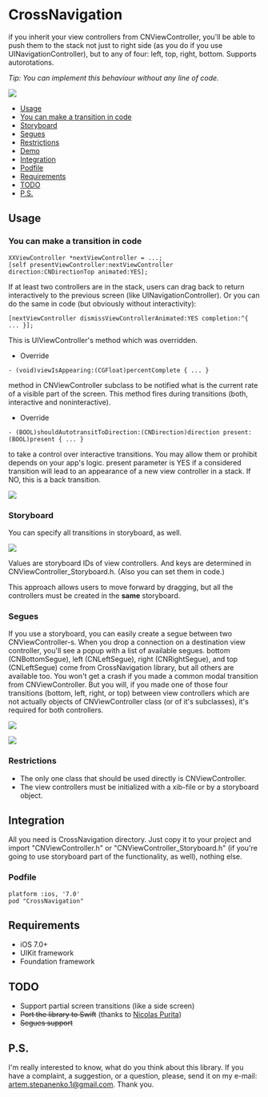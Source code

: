 # CrossNavigation

if you inherit your view controllers from CNViewController, you'll be able to push them to the stack not just to right side (as you do if you use UINavigationController), but to any of four: left, top, right, bottom. Supports autorotations.

<em>Tip: You can implement this behaviour without any line of code.</em>

![](https://github.com/artemstepanenko/CrossNavigation/blob/master/README%20Graphics/demo_storyboard.gif)

- [Usage](#usage)
 - [You can make a transition in code](#you-can-make-a-transition-in-code)
 - [Storyboard](#storyboard)
 - [Segues](#segues)
 - [Restrictions](#restrictions)
- [Demo](#demo)
- [Integration](#integration)
 - [Podfile](#podfile)
- [Requirements](#requirements)
- [TODO](#todo)
- [P.S.](#ps)

## Usage

### You can make a transition in code

``` objc
XXViewController *nextViewController = ...;
[self presentViewController:nextViewController direction:CNDirectionTop animated:YES];
```

If at least two controllers are in the stack, users can drag back to return interactively to the previous screen (like UINavigationController). Or you can do the same in code (but obviously without interactivity):

``` objc
[nextViewController dismissViewControllerAnimated:YES completion:^{ ... }];
```

This is UIViewController's method which was overridden.

- Override

``` objc
- (void)viewIsAppearing:(CGFloat)percentComplete { ... }
```

method in CNViewController subclass to be notified what is the current rate of a visible part of the screen. This method fires during transitions (both, interactive and noninteractive).

- Override

``` objc
- (BOOL)shouldAutotransitToDirection:(CNDirection)direction present:(BOOL)present { ... }
```

to take a control over interactive transitions. You may allow them or prohibit depends on your app's logic.
present parameter is YES if a considered transition will lead to an appearance of a new view controller in a stack. If NO, this is a back transition.

![](https://github.com/artemstepanenko/CrossNavigation/blob/master/README%20Graphics/demo_present.gif)

### Storyboard

You can specify all transitions in storyboard, as well.

![](https://github.com/artemstepanenko/CrossNavigation/blob/master/README%20Graphics/demo_storyboard_inspector.png)

Values are storyboard IDs of view controllers. And keys are determined in CNViewController_Storyboard.h. (Also you can set them in code.)

This approach allows users to move forward by dragging, but all the controllers must be created in the **same** storyboard.

### Segues

If you use a storyboard, you can easily create a segue between two CNViewController-s. When you drop a connection on a destination view controller, you'll see a popup with a list of available segues. bottom (CNBottomSegue), left (CNLeftSegue), right (CNRightSegue), and top (CNLeftSegue) come from CrossNavigation library, but all others are available too. You won't get a crash if you made a common modal transition from CNViewController. But you will, if you made one of those four transitions (bottom, left, right, or top) between view controllers which are not actually objects of CNViewController class (or of it's subclasses), it's required for both controllers.

![](https://github.com/artemstepanenko/CrossNavigation/blob/master/README%20Graphics/demo_segue_connecting.png)

![](https://github.com/artemstepanenko/CrossNavigation/blob/master/README%20Graphics/demo_segue_inspector.png)


### Restrictions

- The only one class that should be used directly is CNViewController.
- The view controllers must be initialized with a xib-file or by a storyboard object.

## Integration

All you need is CrossNavigation directory. Just copy it to your project and import "CNViewController.h" or "CNViewController_Storyboard.h" (if you're going to use storyboard part of the functionality, as well), nothing else.

### Podfile

```
platform :ios, '7.0'
pod "CrossNavigation"
```

## Requirements

- iOS 7.0+
- UIKit framework
- Foundation framework

## TODO

- Support partial screen transitions (like a side screen)
- <s>Port the library to Swift</s> (thanks to [Nicolas Purita](https://github.com/nicopuri))
- <s>Segues support</s>

## P.S.

I'm really interested to know, what do you think about this library. If you have a complaint, a suggestion, or a question, please, send it on my e-mail: artem.stepanenko.1@gmail.com. Thank you.

